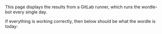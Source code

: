 This page displays the results from a GitLab runner, which runs the wordle-bot every single day.

If everything is working correctly, then below should be what the wordle is today:

